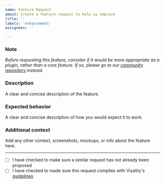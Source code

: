 ```yaml
---
name: Feature Request
about: Create a feature request to help us improve
title: '' 
labels: 'enhancement'
assignees: ''

---
```


### Note
*Before requesting this feature, consider if it would be more appropriate as a plugin, rather than a core feature. If so, please go to our [community repository](https://github.com/vizality/vizality-community/issues/new/choose) instead.*

### Description
A clear and concise description of the feature.

### Expected behavior
A clear and concise description of how you would expect it to work.

### Additional context
Add any other context, screenshots, mockups, or info about the feature here.

----
<!-- Put an "x" between the brackets to indicate you understand and agree -->
 - [ ] I have checked to make sure a similar request has not already been proposed
 - [ ] I have checked to made sure this request complies with Vizality's [guidelines](https://github.com/vizality/vizality-community/guidelines)
